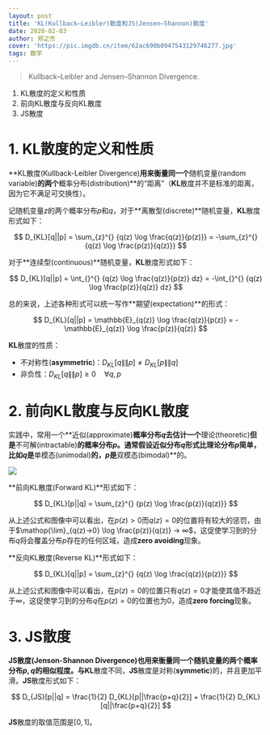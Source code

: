 ```yaml
---
layout: post
title: 'KL(Kullback–Leibler)散度和JS(Jensen–Shannon)散度'
date: 2020-02-03
author: 郑之杰
cover: 'https://pic.imgdb.cn/item/62ac690b0947543129746277.jpg'
tags: 数学
---
```


> Kullback–Leibler and Jensen–Shannon Divergence.

1. KL散度的定义和性质
2. 前向KL散度与反向KL散度
3. JS散度

# 1. KL散度的定义和性质
**KL散度(Kullback-Leibler Divergence)**用来衡量同一个**随机变量(random variable)**的两个**概率分布(distribution)**的“距离”（**KL**散度并不是标准的距离，因为它不满足可交换性）。

记随机变量$z$的两个概率分布$p$和$q$，对于**离散型(discrete)**随机变量，**KL**散度形式如下：

$$ D_{KL}[q||p] = \sum_{z}^{} {q(z) \log \frac{q(z)}{p(z)}} = -\sum_{z}^{} {q(z) \log \frac{p(z)}{q(z)}} $$

对于**连续型(continuous)**随机变量，**KL**散度形式如下：

$$ D_{KL}[q||p] = \int_{}^{} {q(z) \log \frac{q(z)}{p(z)} dz} = -\int_{}^{} {q(z) \log \frac{p(z)}{q(z)} dz} $$

总的来说，上述各种形式可以统一写作**期望(expectation)**的形式：

$$ D_{KL}[q||p] = \mathbb{E}_{q(z)} \log \frac{q(z)}{p(z)} = -\mathbb{E}_{q(z)} \log \frac{p(z)}{q(z)} $$

**KL**散度的性质：
- 不对称性(**asymmetric**)：$D_{KL}[q\|\|p] ≠ D_{KL}[p\|\|q]$
- 非负性：$D_{KL}[q\|\|p] ≥ 0 \quad \forall q,p$


# 2. 前向KL散度与反向KL散度

实践中，常用一个**近似(approximate)**概率分布$q$去估计一个**理论(theoretic)**但是**不可解(intractable)**的概率分布$p$。通常假设近似分布$q$形式比理论分布$p$简单，比如$q$是**单模态(unimodal)**的，$p$是**双模态(bimodal)**的。

![](https://pic.imgdb.cn/item/62ac6803094754312972d57e.jpg)

**前向KL散度(Forward KL)**形式如下：

$$ D_{KL}[p||q] = \sum_{z}^{} {p(z) \log \frac{p(z)}{q(z)}} $$

从上述公式和图像中可以看出，在$p(z)>0$而$q(z)=0$的位置将有较大的惩罚，由于$\mathop{\lim}_{q(z)→0} \log \frac{p(z)}{q(z)} → ∞$，这促使学习到的分布$q$将会覆盖分布$p$存在的任何区域，造成**zero avoiding**现象。

**反向KL散度(Reverse KL)**形式如下：

$$ D_{KL}[q||p] = \sum_{z}^{} {q(z) \log \frac{q(z)}{p(z)}} $$

从上述公式和图像中可以看出，在$p(z)=0$的位置只有$q(z)=0$才能使其值不趋近于$∞$，这促使学习到的分布$q$在$p(z)=0$的位置也为$0$，造成**zero forcing**现象。

# 3. JS散度

**JS散度(Jenson-Shannon Divergence)**也用来衡量同一个随机变量的两个概率分布$p,q$的相似程度。与**KL**散度不同，**JS**散度是对称(**symmetic**)的，并且更加平滑。**JS**散度形式如下：

$$ D_{JS}[p||q] =  \frac{1}{2} D_{KL}[p||\frac{p+q}{2}] + \frac{1}{2} D_{KL}[q||\frac{p+q}{2}]  $$

**JS**散度的取值范围是$[0,1]$。
